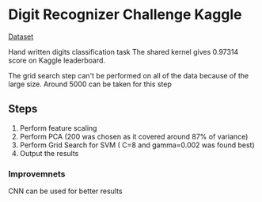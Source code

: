 # Digit Recognizer Challenge Kaggle

[Dataset](https://www.kaggle.com/c/digit-recognizer/data)

Hand written digits classification task
The shared kernel gives 0.97314 score on Kaggle leaderboard.

The grid search step can't be performed on all of the data because of the large size.
Around 5000 can be taken for this step
## Steps
1. Perform feature scaling
2. Perform PCA (200 was chosen as it covered around 87% of variance)
3. Perform Grid Search for SVM ( C=8 and gamma=0.002 was found best)
4. Output the results

### Improvemnets
CNN can be used for better results
